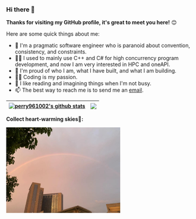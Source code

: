 ### Hi there 👋

**Thanks for visiting my GitHub profile, it's great to meet you here!** 😊

Here are some quick things about me:

- 🔭 I'm a pragmatic software engineer who is paranoid about convention, consistency, and constraints.
- 🕵️‍♀️ I used to mainly use C++ and C# for high concurrency program development, and now I am very interested in HPC and oneAPI.
- 🧸 I'm proud of who I am, what I have built, and what I am building.
- 🧑‍💻 Coding is my passion.
- 💬 I like reading and imagining things when I'm not busy.
- 📫 The best way to reach me is to send me an [email](Perry961002@163.com).

| <a href="https://github.com/anuraghazra/github-readme-stats"><img align="center" src="https://github-readme-stats.vercel.app/api?username=perry961002&show_icons=true&include_all_commits=true&theme=buefy&hide_border=true" alt="perry961002's github stats" /></a> | <a href="https://github.com/anuraghazra/github-readme-stats"><img align="center" src="https://github-readme-stats.vercel.app/api/top-langs/?username=perry961002&layout=compact&theme=buefy&hide_border=true" /></a> |
| ------------- | ------------- |

**Collect heart-warming skies🌈:**

<img src=".\image\rainbow.jpg" alt="rainbow" style="zoom:30%;" align=left />
